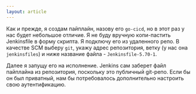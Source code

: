 ```yaml
---
layout: article
---
```

Как и прежде, я создам пайплайн, назову его `go-cicd`, но в этот раз у нас будет небольшое отличие. Я не буду вручную копи-пастить Jenkinsfile в форму скрипта. Я подключу его из удаленного репо. В качестве SCM выберу `git`, укажу адрес репозитория, ветку (у нас она `jenkinsfiles`) и ниже название файла - `Jenkinsfile-5.70-1`.

Далее я запущу его на исполнение. Jenkins сам заберет файл пайплайна из репозитория, поскольку это публичный git-репо. Если бы он был приватный, нам бы потребовалось дополнительно настроить свою аутентификацию.
